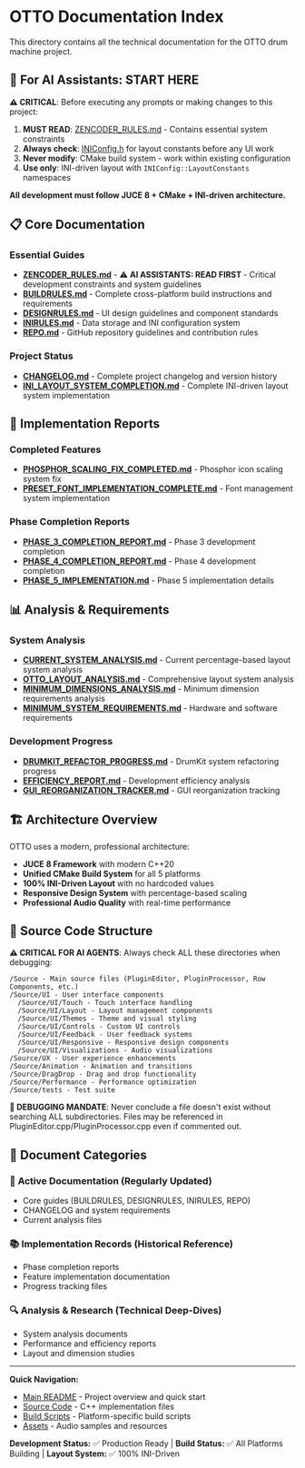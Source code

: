 # OTTO Documentation Index

This directory contains all the technical documentation for the OTTO drum machine project.

## 🤖 **For AI Assistants: START HERE**

**⚠️ CRITICAL**: Before executing any prompts or making changes to this project:

1. **MUST READ**: [ZENCODER_RULES.md](ZENCODER_RULES.md) - Contains essential system constraints
2. **Always check**: [INIConfig.h](../Source/INIConfig.h) for layout constants before any UI work
3. **Never modify**: CMake build system - work within existing configuration
4. **Use only**: INI-driven layout with `INIConfig::LayoutConstants` namespaces

**All development must follow JUCE 8 + CMake + INI-driven architecture.**

## 📋 Core Documentation

### Essential Guides
- **[ZENCODER_RULES.md](ZENCODER_RULES.md)** - ⚠️ **AI ASSISTANTS: READ FIRST** - Critical development constraints and system guidelines
- **[BUILDRULES.md](BUILDRULES.md)** - Complete cross-platform build instructions and requirements
- **[DESIGNRULES.md](DESIGNRULES.md)** - UI design guidelines and component standards
- **[INIRULES.md](INIRULES.md)** - Data storage and INI configuration system
- **[REPO.md](REPO.md)** - GitHub repository guidelines and contribution rules

### Project Status
- **[CHANGELOG.md](CHANGELOG.md)** - Complete project changelog and version history
- **[INI_LAYOUT_SYSTEM_COMPLETION.md](INI_LAYOUT_SYSTEM_COMPLETION.md)** - Complete INI-driven layout system implementation

## 🔧 Implementation Reports

### Completed Features
- **[PHOSPHOR_SCALING_FIX_COMPLETED.md](PHOSPHOR_SCALING_FIX_COMPLETED.md)** - Phosphor icon scaling system fix
- **[PRESET_FONT_IMPLEMENTATION_COMPLETE.md](PRESET_FONT_IMPLEMENTATION_COMPLETE.md)** - Font management system implementation

### Phase Completion Reports
- **[PHASE_3_COMPLETION_REPORT.md](PHASE_3_COMPLETION_REPORT.md)** - Phase 3 development completion
- **[PHASE_4_COMPLETION_REPORT.md](PHASE_4_COMPLETION_REPORT.md)** - Phase 4 development completion
- **[PHASE_5_IMPLEMENTATION.md](PHASE_5_IMPLEMENTATION.md)** - Phase 5 implementation details

## 📊 Analysis & Requirements

### System Analysis
- **[CURRENT_SYSTEM_ANALYSIS.md](CURRENT_SYSTEM_ANALYSIS.md)** - Current percentage-based layout system analysis
- **[OTTO_LAYOUT_ANALYSIS.md](OTTO_LAYOUT_ANALYSIS.md)** - Comprehensive layout system analysis
- **[MINIMUM_DIMENSIONS_ANALYSIS.md](MINIMUM_DIMENSIONS_ANALYSIS.md)** - Minimum dimension requirements analysis
- **[MINIMUM_SYSTEM_REQUIREMENTS.md](MINIMUM_SYSTEM_REQUIREMENTS.md)** - Hardware and software requirements

### Development Progress
- **[DRUMKIT_REFACTOR_PROGRESS.md](DRUMKIT_REFACTOR_PROGRESS.md)** - DrumKit system refactoring progress
- **[EFFICIENCY_REPORT.md](EFFICIENCY_REPORT.md)** - Development efficiency analysis
- **[GUI_REORGANIZATION_TRACKER.md](GUI_REORGANIZATION_TRACKER.md)** - GUI reorganization tracking

## 🏗️ Architecture Overview

OTTO uses a modern, professional architecture:

- **JUCE 8 Framework** with modern C++20
- **Unified CMake Build System** for all 5 platforms
- **100% INI-Driven Layout** with no hardcoded values
- **Responsive Design System** with percentage-based scaling
- **Professional Audio Quality** with real-time performance

## 📁 Source Code Structure

**⚠️ CRITICAL FOR AI AGENTS**: Always check ALL these directories when debugging:

```
/Source - Main source files (PluginEditor, PluginProcessor, Row Components, etc.)
/Source/UI - User interface components
  /Source/UI/Touch - Touch interface handling
  /Source/UI/Layout - Layout management components
  /Source/UI/Themes - Theme and visual styling
  /Source/UI/Controls - Custom UI controls
  /Source/UI/Feedback - User feedback systems
  /Source/UI/Responsive - Responsive design components
  /Source/UI/Visualizations - Audio visualizations
/Source/UX - User experience enhancements
/Source/Animation - Animation and transitions
/Source/DragDrop - Drag and drop functionality
/Source/Performance - Performance optimization
/Source/tests - Test suite
```

**🚨 DEBUGGING MANDATE**: Never conclude a file doesn't exist without searching ALL subdirectories. Files may be referenced in PluginEditor.cpp/PluginProcessor.cpp even if commented out.

## 📁 Document Categories

### 🎯 **Active Documentation** (Regularly Updated)
- Core guides (BUILDRULES, DESIGNRULES, INIRULES, REPO)
- CHANGELOG and system requirements
- Current analysis files

### 📚 **Implementation Records** (Historical Reference)
- Phase completion reports
- Feature implementation documentation
- Progress tracking files

### 🔍 **Analysis & Research** (Technical Deep-Dives)
- System analysis documents
- Performance and efficiency reports
- Layout and dimension studies

---

**Quick Navigation:**
- [Main README](../README.md) - Project overview and quick start
- [Source Code](../Source/) - C++ implementation files
- [Build Scripts](../) - Platform-specific build scripts
- [Assets](../Assets/) - Audio samples and resources

**Development Status:** ✅ Production Ready | **Build Status:** ✅ All Platforms Building | **Layout System:** ✅ 100% INI-Driven